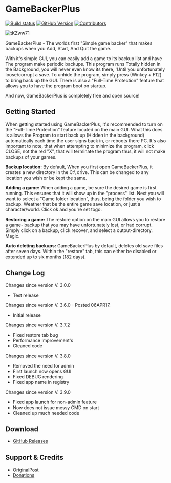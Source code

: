

# GameBackerPlus

[![Build status](https://ci.appveyor.com/api/projects/status/louecd5l7lvp4hvo?svg=true)](https://ci.appveyor.com/project/RussDev7/GameBackerPlus) [![GitHub Version](https://img.shields.io/github/tag/RussDev7/GameBackerPlus?label=GitHub)](https://github.com/RussDev7/GameBackerPlus) [![Contributors](https://img.shields.io/github/contributors/RussDev7/GameBackerPlus)](https://github.com/RussDev7/GameBackerPlus)

![tKZww71](https://user-images.githubusercontent.com/33048298/192936755-36b318ab-f9e2-4868-bacc-c193e1f0ae76.jpg)

GameBackerPlus - The worlds first "Simple game backer" that makes backups when you Add, Start, And Quit the game.

With it's simple GUI, you can easily add a game to its backup list and have The program make periodic backups. This program runs Totally hidden in the Background, you will never even know its there, 'Until you unfortunately loose/corrupt a save. To unhide the program, simply press (Winkey + F12) to bring back up the GUI. There is also a "Full-Time Protection" feature that allows you to have the program boot on startup.

And now, GameBackerPlus is completely free and open source!

## Getting Started

When getting started using GameBackerPlus, It's recommended to turn on the "Full-Time Protection" feature located on the main GUI. What this does is allows the Program to start back up (Hidden in the background) automatically each time the user signs back in, or reboots there PC. It's also important to note, that when attempting to minimize the program, click CLOSE, not the red "X", that will terminate the program thus, it will not make backups of your games.

**Backup location:**  By default, When you first open GameBackerPlus, it creates a new directory in the C:\ drive. This can be changed to any location you wish or be kept the same.

**Adding a game:**  When adding a game, be sure the desired game is first running. This ensures that it will show up in the "process" list. Next you will want to select a "Game folder location", thus, being the folder you wish to backup. Weather that be the entire game save location, or just a character/world. Click ok and you're set togo.

**Restoring a game:**  The restore option on the main GUI allows you to restore a game- backup that you may have unfortunately lost, or had corrupt. Simply click on a backup, click recover, and select a output-directory. Magic.

**Auto deleting backups:**  GameBackerPlus by default, deletes old save files after seven days. Within the "restore" tab, this can either be disabled or extended up to six months (182 days).


## Change Log

Changes since version V. 3.0.0
 - Test release

Changes since version V. 3.6.0 - Posted 06APR17.
 - Initial release

Changes since version V. 3.7.2
 - Fixed restore tab bug
 - Performance Improvement's
 - Cleaned code

Changes since version V. 3.8.0
 - Removed the need for admin
 - First launch now opens GUI
 - Fixed DEBUG rendering
 - Fixed app name in registry

Changes since version V. 3.9.0
 - Fixed app launch for non-admin feature
 - Now does not issue messy CMD on start
 - Cleaned up much needed code

## Download

- [GitHub Releases](https://github.com/RussDev7/CoreKeepersWorkshop/releases)

## Support & Credits

- [OriginalPost](https://russdev.mooo.com/GameBackerPlus)
- [Donations](https://www.paypal.com/cgi-bin/webscr?cmd=_donations&business=imthedude030@gmail.com&lc=US&item_name=Donation&currency_code=USD&bn=PP%2dDonationsBF)
